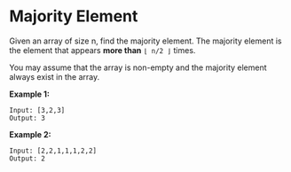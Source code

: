 # Majority Element

Given an array of size n, find the majority element. The majority element is the element that appears **more than** `⌊ n/2 ⌋` times.

You may assume that the array is non-empty and the majority element always exist in the array.

**Example 1:**

```pseudo
Input: [3,2,3]
Output: 3
```

**Example 2:**

```pseudo
Input: [2,2,1,1,1,2,2]
Output: 2
```
